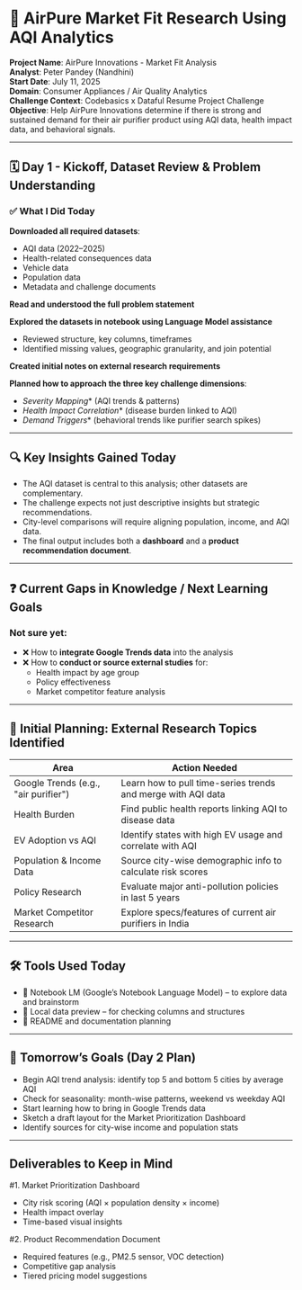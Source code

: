 # 📘 AirPure Market Fit Research Using AQI Analytics

**Project Name**: AirPure Innovations - Market Fit Analysis  
**Analyst**: Peter Pandey (Nandhini)  
**Start Date**: July 11, 2025  
**Domain**: Consumer Appliances / Air Quality Analytics  
**Challenge Context**: Codebasics x Dataful Resume Project Challenge  
**Objective**: Help AirPure Innovations determine if there is strong and sustained demand for their air purifier product using AQI data, health impact data, and behavioral signals.

---

## 🗓️ Day 1 - Kickoff, Dataset Review & Problem Understanding

### ✅ What I Did Today
 **Downloaded all required datasets**:
  - AQI data (2022–2025)
  - Health-related consequences data
  - Vehicle data
  - Population data
  - Metadata and challenge documents

 **Read and understood the full problem statement**

 **Explored the datasets in notebook using Language Model assistance**
  - Reviewed structure, key columns, timeframes
  - Identified missing values, geographic granularity, and join potential

 **Created initial notes on external research requirements**

 **Planned how to approach the three key challenge dimensions**:
   - *Severity Mapping** (AQI trends & patterns)
   - *Health Impact Correlation** (disease burden linked to AQI)
   - *Demand Triggers** (behavioral trends like purifier search spikes)

---

## 🔍 Key Insights Gained Today

- The AQI dataset is central to this analysis; other datasets are complementary.
- The challenge expects not just descriptive insights but strategic recommendations.
- City-level comparisons will require aligning population, income, and AQI data.
- The final output includes both a **dashboard** and a **product recommendation document**.

---

## ❓ Current Gaps in Knowledge / Next Learning Goals

### Not sure yet:
- ❌ How to **integrate Google Trends data** into the analysis
- ❌ How to **conduct or source external studies** for:
  - Health impact by age group
  - Policy effectiveness
  - Market competitor feature analysis

---

## 📌 Initial Planning: External Research Topics Identified

| Area                        | Action Needed                                               |
|----------------------------|-------------------------------------------------------------|
| Google Trends (e.g., "air purifier") | Learn how to pull time-series trends and merge with AQI data |
| Health Burden              | Find public health reports linking AQI to disease data      |
| EV Adoption vs AQI         | Identify states with high EV usage and correlate with AQI   |
| Population & Income Data   | Source city-wise demographic info to calculate risk scores  |
| Policy Research            | Evaluate major anti-pollution policies in last 5 years      |
| Market Competitor Research | Explore specs/features of current air purifiers in India    |

---

## 🛠️ Tools Used Today
- 🧠 Notebook LM (Google’s Notebook Language Model) – to explore data and brainstorm
- 📁 Local data preview – for checking columns and structures
- 📄 README and documentation planning

---

## 🚀 Tomorrow’s Goals (Day 2 Plan)
- Begin AQI trend analysis: identify top 5 and bottom 5 cities by average AQI
- Check for seasonality: month-wise patterns, weekend vs weekday AQI
- Start learning how to bring in Google Trends data
- Sketch a draft layout for the Market Prioritization Dashboard
- Identify sources for city-wise income and population stats

---

## Deliverables to Keep in Mind
#1. Market Prioritization Dashboard

- City risk scoring (AQI × population density × income)
- Health impact overlay
- Time-based visual insights

#2. Product Recommendation Document

- Required features (e.g., PM2.5 sensor, VOC detection)
- Competitive gap analysis
- Tiered pricing model suggestions
